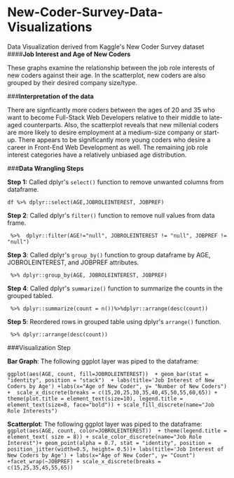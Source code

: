 # New-Coder-Survey-Data-Visualizations
Data Visualization derived from Kaggle's New Coder Survey dataset
####**Job Interest and Age of New Coders**

These graphs examine the relationship between the job role interests of new coders against their age. In the scatterplot, new coders are also grouped by their desired company size/type. 

###**Interpretation of the data** 

There are signficantly more coders between the ages of 20 and 35 who want to become Full-Stack Web Developers relative to their middle to late-aged counterparts. Also, the scatterplot reveals that new millenial coders are more likely to desire employment at a medium-size company or start-up. There appears to be significantly more young coders who desire a career in Front-End Web Development as well. The remaining job role interest categories have a relatively unbiased age distribution.


###**Data Wrangling Steps**

**Step 1:** 
Called dplyr's ```select()``` function to remove unwanted columns from dataframe. 
```
df %>% dplyr::select(AGE,JOBROLEINTEREST, JOBPREF)
```

**Step 2**: Called dplyr's ```filter()``` function to remove null values from data frame.

```
 %>%  dplyr::filter(AGE!="null", JOBROLEINTEREST != "null", JOBPREF != "null")
```


**Step 3**: Called dplyr's ```group_by()``` function to group dataframe by AGE, JOBROLEINTEREST, and JOBPREF attributes.

```
 %>% dplyr::group_by(AGE, JOBROLEINTEREST, JOBPREF)
```

**Step 4**: Called dplyr's ```summarize()``` function to summarize the counts in the grouped tabled. 
```
 %>% dplyr::summarize(count = n())%>%dplyr::arrange(desc(count))
```

**Step 5**: Reordered rows in grouped table using dplyr's ```arrange()``` function.
```
 %>% dplyr::arrange(desc(count))
```
###Visualization Step

**Bar Graph**: The following ggplot layer was piped to the dataframe:

```ggplot(aes(AGE, count, fill=JOBROLEINTEREST))  + geom_bar(stat = "identity", position = "stack")  + labs(title='Job Interest of New Coders by Age') +labs(x="Age of New Coder", y= "Number of New Coders") +  scale_x_discrete(breaks = c(15,20,25,30,35,40,45,50,55,60,65)) + theme(plot.title = element_text(size=10), legend.title = element_text(size=8, face="bold")) + scale_fill_discrete(name="Job Role Interests")```

**Scatterplot**: The following ggplot layer was piped to the dataframe:
```ggplot(aes(AGE, count, color=JOBROLEINTEREST))  + theme(legend.title = element_text( size = 8)) + scale_color_discrete(name="Job Role Interest")+ geom_point(alpha = 0.7, stat = "identity", position = position_jitter(width=0.5, height= 0.5))+ labs(title='Job Interest of New Coders by Age') + labs(x="Age of New Coder", y= "Count") +facet_wrap(~JOBPREF) + scale_x_discrete(breaks = c(15,25,35,45,55,65))```

